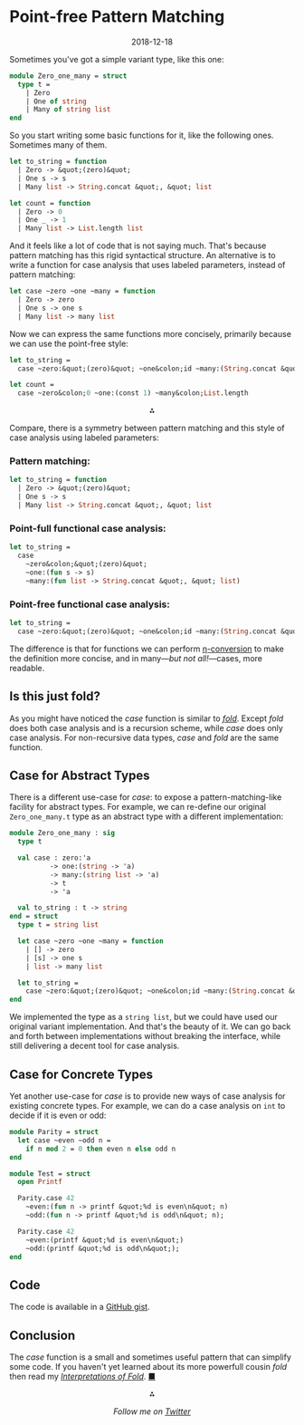 

Point-free Pattern Matching
==================================

<center>2018-12-18</center>

Sometimes you've got a simple variant type, like this one:


```ocaml
module Zero_one_many = struct
  type t =
    | Zero
    | One of string
    | Many of string list
end
```

So you start writing some basic functions for it, like the following ones.
Sometimes many of them.


```ocaml
let to_string = function
  | Zero -> &quot;(zero)&quot;
  | One s -> s
  | Many list -> String.concat &quot;, &quot; list

let count = function
  | Zero -> 0
  | One _ -> 1
  | Many list -> List.length list
```

And it feels like a lot of code that is not saying much.
That's because pattern matching has this rigid syntactical structure.
An alternative is to write a function for case
analysis that uses labeled parameters, instead of pattern matching:


```ocaml
let case ~zero ~one ~many = function
  | Zero -> zero
  | One s -> one s
  | Many list -> many list
```

Now we can express the same functions more concisely, primarily
because we can use the point-free style:


```ocaml
let to_string =
  case ~zero:&quot;(zero)&quot; ~one&colon;id ~many:(String.concat &quot;, &quot;)

let count =
  case ~zero&colon;0 ~one:(const 1) ~many&colon;List.length
```

<p><center>&#8258;</center></p>

Compare, there is a symmetry between pattern matching and this style
of case analysis using labeled parameters:

### Pattern matching:

```ocaml
let to_string = function
  | Zero -> &quot;(zero)&quot;
  | One s -> s
  | Many list -> String.concat &quot;, &quot; list
```

### Point-full functional case analysis:

```ocaml
let to_string =
  case
    ~zero&colon;&quot;(zero)&quot;
    ~one:(fun s -> s)
    ~many:(fun list -> String.concat &quot;, &quot; list)
```

### Point-free functional case analysis:

```ocaml
let to_string =
  case ~zero:&quot;(zero)&quot; ~one&colon;id ~many:(String.concat &quot;, &quot;)
```

The difference is that for functions we can perform
[η-conversion](https://en.wikipedia.org/wiki/Lambda_calculus#η-conversion)
to make
the definition more concise, and in many—*but not all!*—cases, more readable.


## Is this just fold?

As you might have noticed the *case* function is similar to
*[fold](./interpretations-of-fold)*.
Except *fold* does both case analysis and is a recursion scheme,
while *case* does only case analysis.
For non-recursive data types, *case* and *fold* are the same function.


## Case for Abstract Types

There is a different use-case for *case*:
to expose a pattern-matching-like facility for abstract types.
For example, we can re-define our original `Zero_one_many.t`
type as an abstract type with a different implementation:

```ocaml
module Zero_one_many : sig
  type t

  val case : zero:'a
          -> one:(string -> 'a)
          -> many:(string list -> 'a)
          -> t
          -> 'a

  val to_string : t -> string
end = struct
  type t = string list

  let case ~zero ~one ~many = function
    | [] -> zero
    | [s] -> one s
    | list -> many list

  let to_string =
    case ~zero:&quot;(zero)&quot; ~one&colon;id ~many:(String.concat &quot;, &quot;)
end
```

We implemented the type as a `string list`, but we could have used
our original variant implementation. And that's the beauty of it.
We can go back and forth between implementations without
breaking the interface, while still delivering a decent
tool for case analysis.

## Case for Concrete Types

Yet another use-case for *case* is to provide new
ways of case analysis for existing concrete types.
For example, we can do a case analysis on `int` to
decide if it is even or odd:

```ocaml
module Parity = struct
  let case ~even ~odd n =
    if n mod 2 = 0 then even n else odd n
end

module Test = struct
  open Printf

  Parity.case 42
    ~even:(fun n -> printf &quot;%d is even\n&quot; n)
    ~odd:(fun n -> printf &quot;%d is odd\n&quot; n);

  Parity.case 42
    ~even:(printf &quot;%d is even\n&quot;)
    ~odd:(printf &quot;%d is odd\n&quot;);
end
```

## Code

The code is available in a [GitHub gist][gist].

[gist]: https://gist.github.com/keleshev/a7e28bb2163e2a88da60d44d03169b2d

## Conclusion

The *case* function is a small and sometimes useful pattern
that can simplify some code.
If you haven't yet learned about its more powerfull
cousin *fold* then read my
*[Interpretations of Fold](./interpretations-of-fold)*. [&#9632;](/ "Home")







<p><center>&#8258;</center></p>

<center markdown="1">
<em>Follow me on <a href="http://twitter.com/keleshev">Twitter</a></em>
</center>








